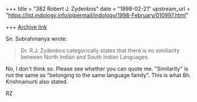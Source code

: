 +++
title = "382 Robert J. Zydenbos"
date = "1998-02-21"
upstream_url = "https://list.indology.info/pipermail/indology/1998-February/010997.html"

+++
[Archive link](https://list.indology.info/pipermail/indology/1998-February/010997.html)

Sn. Subrahmanya wrote:

> Dr. R.J. Zydenbos categorically states that there is
> no similiarity between North Indian and South Indian Languages.

No, I don't think so. Please see whether you can quote me. "Similarity"
is not the same as "belonging to the same language family". This is what
Bh. Krishnamurti also stated.

RZ



